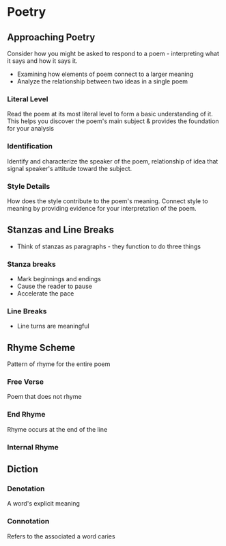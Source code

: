 # Poetry

## Approaching Poetry

Consider how you might be asked to respond to a poem - interpreting what it says and how it says it.

- Examining how elements of poem connect to a larger meaning
- Analyze the relationship between two ideas in a single poem

### Literal Level
Read the poem at its most literal level to form a basic understanding of it. This helps you discover the poem's main subject & provides the foundation for your analysis

### Identification
Identify and characterize the speaker of the poem, relationship of idea that signal speaker's attitude toward the subject.

### Style Details
How does the style contribute to the poem's meaning. Connect style to meaning by providing evidence for your interpretation of the poem.

## Stanzas and Line Breaks
- Think of stanzas as paragraphs - they function to do three things

### Stanza breaks
- Mark beginnings and endings
- Cause the reader to pause
- Accelerate the pace

### Line Breaks
- Line turns are meaningful

## Rhyme Scheme
Pattern of rhyme for the entire poem

### Free Verse
Poem that does not rhyme

### End Rhyme
Rhyme occurs at the end of the line

### Internal Rhyme

## Diction

### Denotation
A word's explicit meaning

### Connotation
Refers to the associated a word caries

